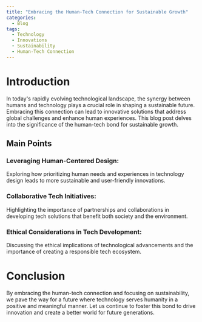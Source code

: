 ```yaml
---
title: "Embracing the Human-Tech Connection for Sustainable Growth"
categories:
  - Blog
tags:
  - Technology
  - Innovations
  - Sustainability
  - Human-Tech Connection
---
```


# Introduction
In today's rapidly evolving technological landscape, the synergy between humans and technology plays a crucial role in shaping a sustainable future. Embracing this connection can lead to innovative solutions that address global challenges and enhance human experiences. This blog post delves into the significance of the human-tech bond for sustainable growth.

## Main Points
### Leveraging Human-Centered Design:
Exploring how prioritizing human needs and experiences in technology design leads to more sustainable and user-friendly innovations.

### Collaborative Tech Initiatives:
Highlighting the importance of partnerships and collaborations in developing tech solutions that benefit both society and the environment.

### Ethical Considerations in Tech Development:
Discussing the ethical implications of technological advancements and the importance of creating a responsible tech ecosystem.

# Conclusion
By embracing the human-tech connection and focusing on sustainability, we pave the way for a future where technology serves humanity in a positive and meaningful manner. Let us continue to foster this bond to drive innovation and create a better world for future generations.